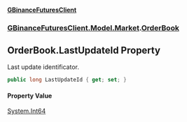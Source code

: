 #### [GBinanceFuturesClient](./index.md 'index')
### [GBinanceFuturesClient.Model.Market](./GBinanceFuturesClient-Model-Market.md 'GBinanceFuturesClient.Model.Market').[OrderBook](./GBinanceFuturesClient-Model-Market-OrderBook.md 'GBinanceFuturesClient.Model.Market.OrderBook')
## OrderBook.LastUpdateId Property
Last update identificator.  
```csharp
public long LastUpdateId { get; set; }
```
#### Property Value
[System.Int64](https://docs.microsoft.com/en-us/dotnet/api/System.Int64 'System.Int64')  
